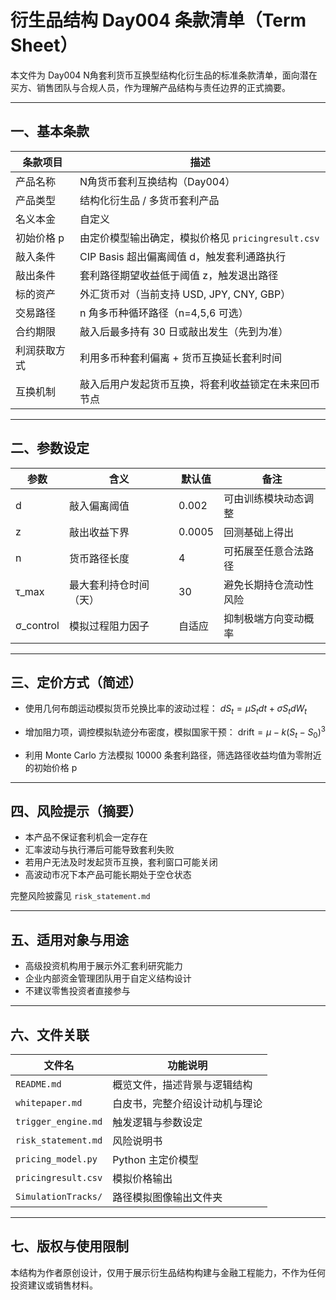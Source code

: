 # 衍生品结构 Day004 条款清单（Term Sheet）

本文件为 Day004 N角套利货币互换型结构化衍生品的标准条款清单，面向潜在买方、销售团队与合规人员，作为理解产品结构与责任边界的正式摘要。

---

## 一、基本条款

| 条款项目   | 描述                                  |
| ------ | ----------------------------------- |
| 产品名称   | N角货币套利互换结构（Day004）                  |
| 产品类型   | 结构化衍生品 / 多货币套利产品                    |
| 名义本金   | 自定义                                 |
| 初始价格 p | 由定价模型输出确定，模拟价格见 `pricingresult.csv` |
| 敲入条件   | CIP Basis 超出偏离阈值 d，触发套利通路执行         |
| 敲出条件   | 套利路径期望收益低于阈值 z，触发退出路径               |
| 标的资产   | 外汇货币对（当前支持 USD, JPY, CNY, GBP）      |
| 交易路径   | n 角多币种循环路径（n=4,5,6 可选）              |
| 合约期限   | 敲入后最多持有 30 日或敲出发生（先到为准）             |
| 利润获取方式 | 利用多币种套利偏离 + 货币互换延长套利时间              |
| 互换机制   | 敲入后用户发起货币互换，将套利收益锁定在未来回币节点          |

---

## 二、参数设定

| 参数         | 含义          | 默认值    | 备注          |
| ---------- | ----------- | ------ | ----------- |
| d          | 敲入偏离阈值      | 0.002  | 可由训练模块动态调整  |
| z          | 敲出收益下界      | 0.0005 | 回测基础上得出     |
| n          | 货币路径长度      | 4      | 可拓展至任意合法路径  |
| τ\_max     | 最大套利持仓时间（天） | 30     | 避免长期持仓流动性风险 |
| σ\_control | 模拟过程阻力因子    | 自适应    | 抑制极端方向变动概率  |

---

## 三、定价方式（简述）

* 使用几何布朗运动模拟货币兑换比率的波动过程：
  $dS_t = \mu S_t dt + \sigma S_t dW_t$

* 增加阻力项，调控模拟轨迹分布密度，模拟国家干预：
  $\text{drift} = \mu - k(S_t - S_0)^3$

* 利用 Monte Carlo 方法模拟 10000 条套利路径，筛选路径收益均值为零附近的初始价格 p

---

## 四、风险提示（摘要）

* 本产品不保证套利机会一定存在
* 汇率波动与执行滞后可能导致套利失败
* 若用户无法及时发起货币互换，套利窗口可能关闭
* 高波动市况下本产品可能长期处于空仓状态

完整风险披露见 `risk_statement.md`

---

## 五、适用对象与用途

* 高级投资机构用于展示外汇套利研究能力
* 企业内部资金管理团队用于自定义结构设计
* 不建议零售投资者直接参与

---

## 六、文件关联

| 文件名                 | 功能说明            |
| ------------------- | --------------- |
| `README.md`         | 概览文件，描述背景与逻辑结构  |
| `whitepaper.md`     | 白皮书，完整介绍设计动机与理论 |
| `trigger_engine.md` | 触发逻辑与参数设定       |
| `risk_statement.md` | 风险说明书           |
| `pricing_model.py`  | Python 主定价模型    |
| `pricingresult.csv` | 模拟价格输出          |
| `SimulationTracks/` | 路径模拟图像输出文件夹     |

---

## 七、版权与使用限制

本结构为作者原创设计，仅用于展示衍生品结构构建与金融工程能力，不作为任何投资建议或销售材料。
